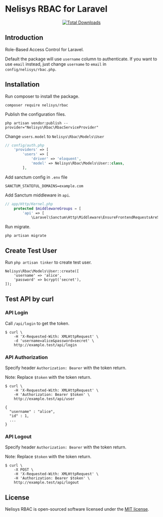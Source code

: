 # Nelisys RBAC for Laravel

<p align="center">
    <a href="https://packagist.org/packages/nelisys/rbac"><img src="https://poser.pugx.org/nelisys/rbac/d/total.svg" alt="Total Downloads"></a>
</p>

## Introduction

Role-Based Access Control for Laravel.

Default the package will use `username` column to authenticate. If you want to use `email` instead, just change `username` to `email` in `config/nelisys/rbac.php`.

## Installation

Run composer to install the package.

```
composer require nelisys/rbac
```

Publish the configuration files.

```
php artisan vendor:publish --provider="Nelisys\Rbac\RbacServiceProvider"
```

Change `users.model` to `Nelisys\Rbac\Models\User`

```php
// config/auth.php
    'providers' => [
        'users' => [
            'driver' => 'eloquent',
            'model' => Nelisys\Rbac\Models\User::class,
        ],
```

Add sanctum config in `.env` file

```
SANCTUM_STATEFUL_DOMAINS=example.com
```

Add Sanctum middleware in `api`.

```php
// app/Http/Kernel.php
    protected $middlewareGroups = [
        'api' => [
            \Laravel\Sanctum\Http\Middleware\EnsureFrontendRequestsAreStateful::class,
```

Run migrate.

```
php artisan migrate
```

## Create Test User

Run `php artisan tinker` to create test user.

```
Nelisys\Rbac\Models\User::create([
    'username' => 'alice',
    'password' => bcrypt('secret'),
]);
```

## Test API by curl

### API Login

Call `/api/login` to get the token.

```
$ curl \
    -H 'X-Requested-With: XMLHttpRequest' \
    -d 'username=alice&password=secret' \
    http://example.test/api/login
```

### API Authorization

Specify header `Authorization: Bearer` with the token return.

Note: Replace `$token` with the token return.

```
$ curl \
    -H 'X-Requested-With: XMLHttpRequest' \
    -H 'Authorization: Bearer $token' \
    http://example.test/api/user

{
  "username" : "alice",
  "id" : 1,
  ...
}
```

### API Logout

Specify header `Authorization: Bearer` with the token return.

Note: Replace `$token` with the token return.

```
$ curl \
    -X POST \
    -H 'X-Requested-With: XMLHttpRequest' \
    -H 'Authorization: Bearer $token' \
    http://example.test/api/logout
```

## License

Nelisys RBAC is open-sourced software licensed under the [MIT license](LICENSE.md).

